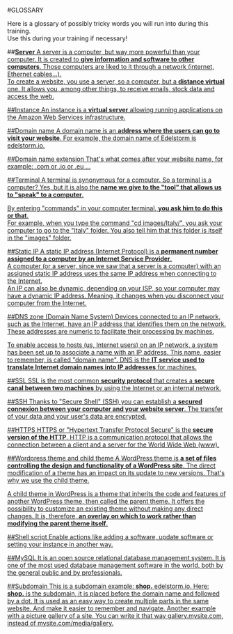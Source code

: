 #GLOSSARY

Here is a glossary of possibly tricky words you will run into during this training.<br>
Use this during your training if necessary!

##**<a href="#">Server**
A server is a computer, but way more powerful than your computer. It is created to **give information and software to other computers**. Those computers are liked to it through a network (internet, Ethernet cables...).<br>
To create a website, you use a server, so a computer, but a **distance virtual** one. It allows you, among other things, to receive emails, stock data and access the web.

##Instance
An instance is a **virtual server** allowing running applications on the Amazon Web Services infrastructure.

##Domain name
A domain name is an **address where the users can go to visit your website**. For example, the domain name of Edelstorm is edelstorm.io.

##Domain name extension
That's what comes after your website name, for example: .com or .io or .eu ...

##Terminal
A terminal is synonymous for a computer. So a terminal is a computer? Yes, but it is also the **name we give to the "tool" that allows us to "speak" to a computer**.

By entering "commands" in your computer terminal, **you ask him to do this or that**.<br>
For example, when you type the command "cd images/Italy/", you ask your computer to go to the "Italy" folder. You also tell him that this folder is itself in the "images" folder.

##Static IP
A static IP address (Internet Protocol) is a **permanent number assigned to a computer by an Internet Service Provider**.<br>
A computer (or a server, since we saw that a server is a computer) with an assigned static IP address uses the same IP address when connecting to the Internet.<br>
An IP can also be dynamic, depending on your ISP, so your computer may have a dynamic IP address. Meaning, it changes when you disconnect your computer from the Internet.

##DNS zone (Domain Name System) 
Devices connected to an IP network, such as the Internet, have an IP address that identifies them on the network. These addresses are numeric to facilitate their processing by machines.

To enable access to hosts (us, Internet users) on an IP network, a system has been set up to associate a name with an IP address. This name, easier to remember, is called "domain name". DNS is the **IT service used to translate Internet domain names into IP addresses** for machines.

##SSL
SSL is the most common **security protocol** that creates a **secure canal between two machines** by using the Internet or an internal network.

##SSH
Thanks to "Secure Shell" (SSH) you can establish a **secured connexion between your computer and your website server**. The transfer of your data and your user's data are encrypted.

##HTTPS
HTTPS or "Hypertext Transfer Protocol Secure" is the **secure version of the HTTP**. HTTP is a communication protocol that allows the connection between a client and a server for the World Wide Web (www).

##Wordpress theme and child theme
A WordPress theme is **a set of files controlling the design and functionality of a WordPress site**. The direct modification of a theme has an impact on its update to new versions. That's why we use the child theme.

A child theme in WordPress is a theme that inherits the code and features of another WordPress theme, then called the parent theme. It offers the possibility to customize an existing theme without making any direct changes. It is, therefore, **an overlay on which to work rather than modifying the parent theme itself**.

##Shell script
Enable actions like adding a software, update software or setting your instance in another way.

##MySQL
It is an open source relational database management system. It is one of the most used database management software in the world, both by the general public and by professionals.

##Subdomain
This is a subdomain example: **shop.** edelstorm.io. Here: **shop.** is the subdomain, it is placed before the domain name and followed by a dot. 
It is used as an easy way to create multiple parts in the same website. And make it easier to remember and navigate. Another example with a  picture gallery of a site. You can write it that way gallery.mysite.com, instead of mysite.com/media/gallery. 